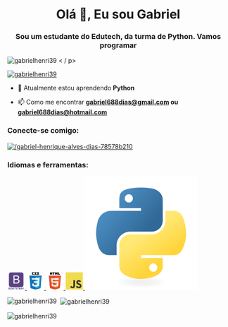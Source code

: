 <h1 align = "center"> Olá 👋, Eu sou Gabriel </h1>
<h3 align = "center"> Sou um estudante do Edutech, da turma de Python. Vamos programar </h3>

<p align = "left"> <img src = "https://komarev.com/ghpvc/?username=gabrielhenri39&label=Profile%20views&color=0e75b6&style=flat" alt = "gabrielhenri39" /> < / p>

<p align = "left"> <a href="https://github.com/ryo-ma/github-profile-trophy"> <img src = "https: // github-profile-trophy. vercel.app/?username=gabrielhenri39 "alt =" gabrielhenri39 "/> </a> </p>

- 🌱 Atualmente estou aprendendo **Python**

- 📫 Como me encontrar **gabriel688dias@gmail.com ou gabriel688dias@hotmail.com**

<h3 align = "left"> Conecte-se comigo: </h3>
<p align = "left">
<a href="https://linkedin.com/in/gabriel-henrique-alves-dias-78578b210" target="blank"> <img align ="center" src = "https://raw.githubusercontent.com/rahuldkjain/github-profile-readme-generator/master/src/images/icons/Social/linked-in-alt.svg "alt ="/gabriel-henrique-alves-dias-78578b210" width="30" height = "40" /> </a>
</p>

<h3 align = "left"> Idiomas e ferramentas: </h3>
<p align = "left"> <a href="https://getbootstrap.com" target="_blank" rel="noreferrer"> <img src = "https://raw.githubusercontent.com/devicons/devicon/master/icons/bootstrap/bootstrap-plain-wordmark.svg "alt =" bootstrap "width =" 40 "height =" 40 "/> </a> <a href =" https://www.w3schools.com/css/ "target =" _ blank "rel ="noreferrer "> <img src =" https://raw.githubusercontent.com/devicons/devicon/master/icons/css3/css3-original-wordmark.svg "alt = "css3" width = "40" height = "40" /> </a> <a href="https://www.w3.org/html/" target="_blank" rel="noreferrer"> <img src = "https://raw.githubusercontent.com/devicons/devicon/master/icons/html5/html5-original-wordmark.svg" alt = "html5" width = "40" height = "40" /> </a> <a href="https://developer.mozilla.org/en-US/docs/Web/JavaScript" target="_blank" rel="noreferrer"> <img src = "https://raw.githubusercontent.com/devicons/devicon/master/icons/javascript/javascript-original.svg "alt =" javascript "width =" 40 "height =" 40 "/> </a> <a href =" https: // www.python.org "target =" _ blank "rel =" noreferrer "> <img src =" https://raw.githubusercontent.com/devicons/devicon/master/icons/python/python-original.svg "alt = "Pitão"largura = "40" altura = "40" /> </a> </p>

<p> <img align = "left" src = "https://github-readme-stats.vercel.app/api/top-langs?username=gabrielhenri39&show_icons=true&locale=en&layout=compact" alt = "gabrielhenri39" /> </p>

<p> &nbsp; <img align = "center" src = "https://github-readme-stats.vercel.app/api?username=gabrielhenri39&show_icons=true&locale=en" alt = "gabrielhenri39" /> </p>

<p> <img align = "center" src = "https://github-readme-streak-stats.herokuapp.com/?user=gabrielhenri39&" alt = "gabrielhenri39" /> </p>
